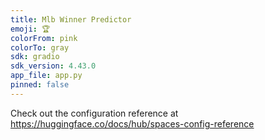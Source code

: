 ```yaml
---
title: Mlb Winner Predictor
emoji: 🏆
colorFrom: pink
colorTo: gray
sdk: gradio
sdk_version: 4.43.0
app_file: app.py
pinned: false
---
```


Check out the configuration reference at https://huggingface.co/docs/hub/spaces-config-reference
